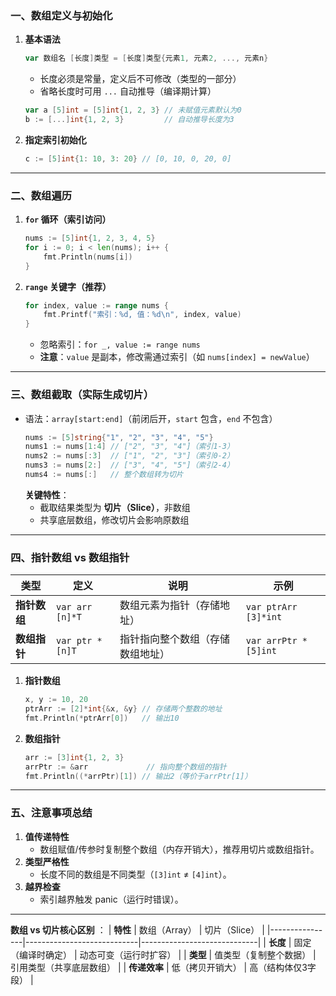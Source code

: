 
### 一、数组定义与初始化
1. **基本语法**  
   ```go
   var 数组名 [长度]类型 = [长度]类型{元素1, 元素2, ..., 元素n}
   ```
   - 长度必须是常量，定义后不可修改（类型的一部分）  
   - 省略长度时可用 `...` 自动推导（编译期计算）  
   ```go
   var a [5]int = [5]int{1, 2, 3} // 未赋值元素默认为0
   b := [...]int{1, 2, 3}         // 自动推导长度为3
   ```

2. **指定索引初始化**  
   ```go
   c := [5]int{1: 10, 3: 20} // [0, 10, 0, 20, 0]
   ```

---

### 二、数组遍历
1. **`for` 循环（索引访问）**  
   ```go
   nums := [5]int{1, 2, 3, 4, 5}
   for i := 0; i < len(nums); i++ {
       fmt.Println(nums[i])
   }
   ```

2. **`range` 关键字（推荐）**  
   ```go
   for index, value := range nums {
       fmt.Printf("索引：%d, 值：%d\n", index, value)
   }
   ```
   - 忽略索引：`for _, value := range nums`  
   - **注意**：`value` 是副本，修改需通过索引（如 `nums[index] = newValue`）

---

### 三、数组截取（实际生成切片）
- 语法：`array[start:end]`（前闭后开，`start` 包含，`end` 不包含）  
  ```go
  nums := [5]string{"1", "2", "3", "4", "5"}
  nums1 := nums[1:4] // ["2", "3", "4"]（索引1-3）
  nums2 := nums[:3]  // ["1", "2", "3"]（索引0-2）
  nums3 := nums[2:]  // ["3", "4", "5"]（索引2-4）
  nums4 := nums[:]   // 整个数组转为切片
  ```
  **关键特性**：  
  - 截取结果类型为 **切片（Slice）**，非数组  
  - 共享底层数组，修改切片会影响原数组  

---

### 四、指针数组 vs 数组指针
| **类型**       | **定义**               | **说明**                         | **示例**                          |
|----------------|------------------------|----------------------------------|-----------------------------------|
| **指针数组**   | `var arr [n]*T`       | 数组元素为指针（存储地址）      | `var ptrArr [3]*int`             |
| **数组指针**   | `var ptr *[n]T`       | 指针指向整个数组（存储数组地址）| `var arrPtr *[5]int`             |

1. **指针数组**  
   ```go
   x, y := 10, 20
   ptrArr := [2]*int{&x, &y} // 存储两个整数的地址
   fmt.Println(*ptrArr[0])   // 输出10
   ```

2. **数组指针**  
   ```go
   arr := [3]int{1, 2, 3}
   arrPtr := &arr             // 指向整个数组的指针
   fmt.Println((*arrPtr)[1]) // 输出2（等价于arrPtr[1]）
   ```

---

### 五、注意事项总结
1. **值传递特性**  
   - 数组赋值/传参时复制整个数组（内存开销大），推荐用切片或数组指针。
2. **类型严格性**  
   - 长度不同的数组是不同类型（`[3]int` ≠ `[4]int`）。
3. **越界检查**  
   - 索引越界触发 panic（运行时错误）。

---

**数组 vs 切片核心区别** ：
| **特性**       | 数组（Array）               | 切片（Slice）               |
|----------------|----------------------------|-----------------------------|
| **长度**       | 固定（编译时确定）         | 动态可变（运行时扩容）      |
| **类型**       | 值类型（复制整个数据）     | 引用类型（共享底层数组）    |
| **传递效率**   | 低（拷贝开销大）           | 高（结构体仅3字段）         |
